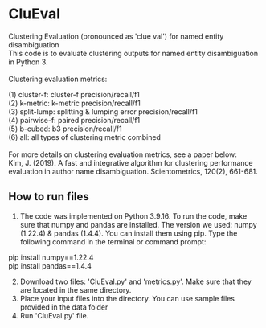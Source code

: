 # CluEval
Clustering Evaluation (pronounced as 'clue val') for named entity disambiguation  <br />
This code is to evaluate clustering outputs for named entity disambiguation in Python 3. <br />
<br />
Clustering evaluation metrics: <br/>

(1) cluster-f: cluster-f precision/recall/f1 <br />
(2) k-metric: k-metric precision/recall/f1 <br />
(3) split-lump: splitting & lumping error precision/recall/f1 <br />
(4) pairwise-f: paired precision/recall/f1 <br />
(5) b-cubed: b3 precision/recall/f1 <br />
(6) all: all types of clustering metric combined <br />
<br />
For more details on clustering evaluation metrics, see a paper below: <br />
Kim, J. (2019). A fast and integrative algorithm for clustering performance evaluation
    in author name disambiguation. Scientometrics, 120(2), 661-681. 
<br />    
## How to run files
1. The code was implemented on Python 3.9.16. To run the code, make sure that numpy and pandas are installed. The version we used: numpy (1.22.4) & pandas (1.4.4). You can install them using pip. Type the following command in the terminal or command prompt:

pip install numpy==1.22.4  
pip install pandas==1.4.4

2. Download two files: 'CluEval.py' and 'metrics.py'. Make sure that they are located in the same directory. <br />
3. Place your input files into the directory. You can use sample files provided in the data folder <br/> 
4. Run 'CluEval.py' file. <br />

